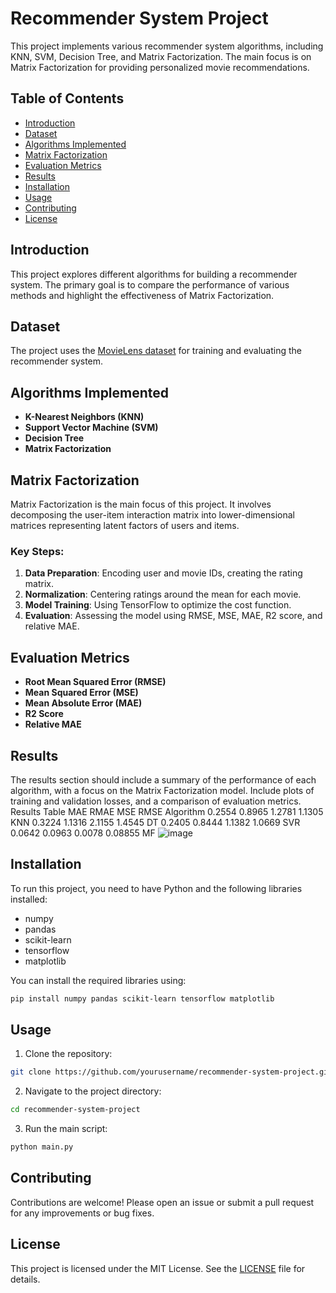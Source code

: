 
# Recommender System Project

This project implements various recommender system algorithms, including KNN, SVM, Decision Tree, and Matrix Factorization. The main focus is on Matrix Factorization for providing personalized movie recommendations.

## Table of Contents
- [Introduction](#introduction)
- [Dataset](#dataset)
- [Algorithms Implemented](#algorithms-implemented)
- [Matrix Factorization](#matrix-factorization)
- [Evaluation Metrics](#evaluation-metrics)
- [Results](#results)
- [Installation](#installation)
- [Usage](#usage)
- [Contributing](#contributing)
- [License](#license)

## Introduction
This project explores different algorithms for building a recommender system. The primary goal is to compare the performance of various methods and highlight the effectiveness of Matrix Factorization.

## Dataset
The project uses the [MovieLens dataset](https://www.kaggle.com/datasets/shubhammehta21/movie-lens-small-latest-dataset) for training and evaluating the recommender system.

## Algorithms Implemented
- **K-Nearest Neighbors (KNN)**
- **Support Vector Machine (SVM)**
- **Decision Tree**
- **Matrix Factorization**

## Matrix Factorization
Matrix Factorization is the main focus of this project. It involves decomposing the user-item interaction matrix into lower-dimensional matrices representing latent factors of users and items.

### Key Steps:
1. **Data Preparation**: Encoding user and movie IDs, creating the rating matrix.
2. **Normalization**: Centering ratings around the mean for each movie.
3. **Model Training**: Using TensorFlow to optimize the cost function.
4. **Evaluation**: Assessing the model using RMSE, MSE, MAE, R2 score, and relative MAE.

## Evaluation Metrics
- **Root Mean Squared Error (RMSE)**
- **Mean Squared Error (MSE)**
- **Mean Absolute Error (MAE)**
- **R2 Score**
- **Relative MAE**

## Results
The results section should include a summary of the performance of each algorithm, with a focus on the Matrix Factorization model. Include plots of training and validation losses, and a comparison of evaluation metrics.
Results Table
 MAE	   RMAE     MSE	   RMSE	 Algorithm
0.2554	0.8965	1.2781	1.1305	KNN
0.3224	1.1316	2.1155	1.4545	DT
0.2405	0.8444	1.1382	1.0669	SVR
0.0642	0.0963	0.0078	0.08855	MF
![image](https://github.com/user-attachments/assets/c4dda873-67bb-4958-9c43-e1155dad565d)

## Installation
To run this project, you need to have Python and the following libraries installed:
- numpy
- pandas
- scikit-learn
- tensorflow
- matplotlib

You can install the required libraries using:
```bash
pip install numpy pandas scikit-learn tensorflow matplotlib
```

## Usage
1. Clone the repository:
```bash
git clone https://github.com/yourusername/recommender-system-project.git
```
2. Navigate to the project directory:
```bash
cd recommender-system-project
```
3. Run the main script:
```bash
python main.py
```

## Contributing
Contributions are welcome! Please open an issue or submit a pull request for any improvements or bug fixes.

## License
This project is licensed under the MIT License. See the [LICENSE](LICENSE) file for details.

